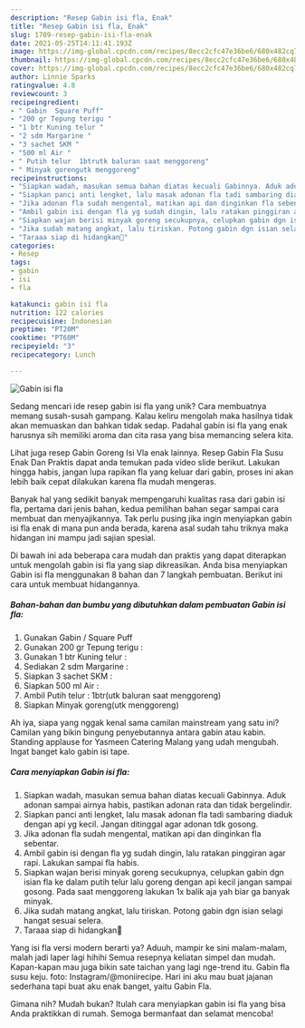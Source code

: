 ```yaml
---
description: "Resep Gabin isi fla, Enak"
title: "Resep Gabin isi fla, Enak"
slug: 1709-resep-gabin-isi-fla-enak
date: 2021-05-25T14:11:41.193Z
image: https://img-global.cpcdn.com/recipes/8ecc2cfc47e36be6/680x482cq70/gabin-isi-fla-foto-resep-utama.jpg
thumbnail: https://img-global.cpcdn.com/recipes/8ecc2cfc47e36be6/680x482cq70/gabin-isi-fla-foto-resep-utama.jpg
cover: https://img-global.cpcdn.com/recipes/8ecc2cfc47e36be6/680x482cq70/gabin-isi-fla-foto-resep-utama.jpg
author: Linnie Sparks
ratingvalue: 4.8
reviewcount: 3
recipeingredient:
- " Gabin  Square Puff"
- "200 gr Tepung terigu "
- "1 btr Kuning telur "
- "2 sdm Margarine "
- "3 sachet SKM "
- "500 ml Air "
- " Putih telur  1btrutk baluran saat menggoreng"
- " Minyak gorengutk menggoreng"
recipeinstructions:
- "Siapkan wadah, masukan semua bahan diatas kecuali Gabinnya. Aduk adonan sampai airnya habis, pastikan adonan rata dan tidak bergelindir."
- "Siapkan panci anti lengket, lalu masak adonan fla tadi sambaring diaduk dengan api yg kecil. Jangan ditinggal agar adonan tdk gosong."
- "Jika adonan fla sudah mengental, matikan api dan dinginkan fla sebentar."
- "Ambil gabin isi dengan fla yg sudah dingin, lalu ratakan pinggiran agar rapi. Lakukan sampai fla habis."
- "Siapkan wajan berisi minyak goreng secukupnya, celupkan gabin dgn isian fla ke dalam putih telur lalu goreng dengan api kecil jangan sampai gosong. Pada saat menggoreng lakukan 1x balik aja yah biar ga banyak minyak."
- "Jika sudah matang angkat, lalu tiriskan. Potong gabin dgn isian selagi hangat sesuai selera."
- "Taraaa siap di hidangkan💙"
categories:
- Resep
tags:
- gabin
- isi
- fla

katakunci: gabin isi fla 
nutrition: 122 calories
recipecuisine: Indonesian
preptime: "PT20M"
cooktime: "PT60M"
recipeyield: "3"
recipecategory: Lunch

---
```



![Gabin isi fla](https://img-global.cpcdn.com/recipes/8ecc2cfc47e36be6/680x482cq70/gabin-isi-fla-foto-resep-utama.jpg)

Sedang mencari ide resep gabin isi fla yang unik? Cara membuatnya memang susah-susah gampang. Kalau keliru mengolah maka hasilnya tidak akan memuaskan dan bahkan tidak sedap. Padahal gabin isi fla yang enak harusnya sih memiliki aroma dan cita rasa yang bisa memancing selera kita.

Lihat juga resep Gabin Goreng Isi Vla enak lainnya. Resep Gabin Fla Susu Enak Dan Praktis dapat anda temukan pada video slide berikut. Lakukan hingga habis, jangan lupa rapikan fla yang keluar dari gabin, proses ini akan lebih baik cepat dilakukan karena fla mudah mengeras.

Banyak hal yang sedikit banyak mempengaruhi kualitas rasa dari gabin isi fla, pertama dari jenis bahan, kedua pemilihan bahan segar sampai cara membuat dan menyajikannya. Tak perlu pusing jika ingin menyiapkan gabin isi fla enak di mana pun anda berada, karena asal sudah tahu triknya maka hidangan ini mampu jadi sajian spesial.


Di bawah ini ada beberapa cara mudah dan praktis yang dapat diterapkan untuk mengolah gabin isi fla yang siap dikreasikan. Anda bisa menyiapkan Gabin isi fla menggunakan 8 bahan dan 7 langkah pembuatan. Berikut ini cara untuk membuat hidangannya.

<!--inarticleads1-->

##### Bahan-bahan dan bumbu yang dibutuhkan dalam pembuatan Gabin isi fla:

1. Gunakan  Gabin / Square Puff
1. Gunakan 200 gr Tepung terigu :
1. Gunakan 1 btr Kuning telur :
1. Sediakan 2 sdm Margarine :
1. Siapkan 3 sachet SKM :
1. Siapkan 500 ml Air :
1. Ambil  Putih telur : 1btr(utk baluran saat menggoreng)
1. Siapkan  Minyak goreng(utk menggoreng)


Ah iya, siapa yang nggak kenal sama camilan mainstream yang satu ini? Camilan yang bikin bingung penyebutannya antara gabin atau kabin. Standing applause for Yasmeen Catering Malang yang udah mengubah. Ingat banget kalo gabin isi tape. 

<!--inarticleads2-->

##### Cara menyiapkan Gabin isi fla:

1. Siapkan wadah, masukan semua bahan diatas kecuali Gabinnya. Aduk adonan sampai airnya habis, pastikan adonan rata dan tidak bergelindir.
1. Siapkan panci anti lengket, lalu masak adonan fla tadi sambaring diaduk dengan api yg kecil. Jangan ditinggal agar adonan tdk gosong.
1. Jika adonan fla sudah mengental, matikan api dan dinginkan fla sebentar.
1. Ambil gabin isi dengan fla yg sudah dingin, lalu ratakan pinggiran agar rapi. Lakukan sampai fla habis.
1. Siapkan wajan berisi minyak goreng secukupnya, celupkan gabin dgn isian fla ke dalam putih telur lalu goreng dengan api kecil jangan sampai gosong. Pada saat menggoreng lakukan 1x balik aja yah biar ga banyak minyak.
1. Jika sudah matang angkat, lalu tiriskan. Potong gabin dgn isian selagi hangat sesuai selera.
1. Taraaa siap di hidangkan💙


Yang isi fla versi modern berarti ya? Aduuh, mampir ke sini malam-malam, malah jadi laper lagi hihihi Semua resepnya keliatan simpel dan mudah. Kapan-kapan mau juga bikin sate taichan yang lagi nge-trend itu. Gabin fla susu keju. foto: Instagram/@moniirecipe. Hari ini aku mau buat jajanan sederhana tapi buat aku enak banget, yaitu Gabin Fla. 

Gimana nih? Mudah bukan? Itulah cara menyiapkan gabin isi fla yang bisa Anda praktikkan di rumah. Semoga bermanfaat dan selamat mencoba!
